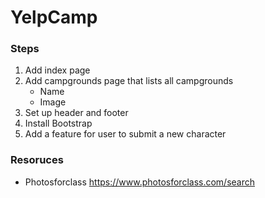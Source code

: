 # YelpCamp


### Steps
1. Add index page
2. Add campgrounds page that lists all campgrounds
    * Name
    * Image
3. Set up header and footer
4. Install Bootstrap
5. Add a feature for user to submit a new character


### Resoruces
* Photosforclass https://www.photosforclass.com/search